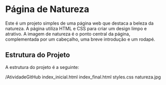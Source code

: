 # Página de Natureza

Este é um projeto simples de uma página web que destaca a beleza da natureza. A página utiliza HTML e CSS para criar um design limpo e atrativo. A imagem de natureza é o ponto central da página, complementada por um cabeçalho, uma breve introdução e um rodapé.

## Estrutura do Projeto

A estrutura do projeto é a seguinte:

/AtividadeGitHub
index_inicial.html
index_final.html
styles.css
natureza.jpg
